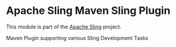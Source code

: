 # Apache Sling Maven Sling Plugin

This module is part of the [Apache Sling](https://sling.apache.org) project.

Maven Plugin supporting various Sling Development Tasks
